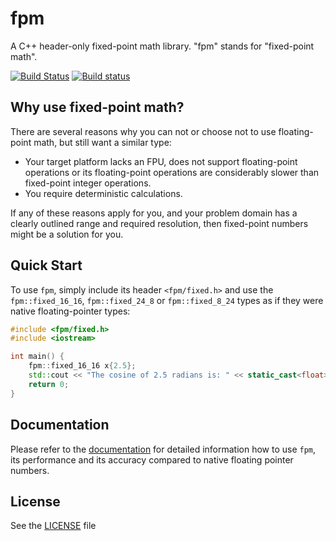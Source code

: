 # fpm
A C++ header-only fixed-point math library. "fpm" stands for "fixed-point math".

[![Build Status](https://travis-ci.org/MikeLankamp/fpm.svg?branch=master)](https://travis-ci.org/MikeLankamp/fpm)
[![Build status](https://ci.appveyor.com/api/projects/status/0velpwqk38spu412?svg=true)](https://ci.appveyor.com/project/MikeLankamp/fpm)

## Why use fixed-point math?
There are several reasons why you can not or choose not to use floating-point math, but still want a similar type:
* Your target platform lacks an FPU, does not support floating-point operations or its floating-point operations are
  considerably slower than fixed-point integer operations.
* You require deterministic calculations.

If any of these reasons apply for you, and your problem domain has a clearly outlined range and required resolution,
then fixed-point numbers might be a solution for you.

## Quick Start
To use `fpm`, simply include its header `<fpm/fixed.h>` and use the `fpm::fixed_16_16`, `fpm::fixed_24_8` or `fpm::fixed_8_24`
types as if they were native floating-pointer types:
```c++
#include <fpm/fixed.h>
#include <iostream>

int main() {
    fpm::fixed_16_16 x{2.5};
    std::cout << "The cosine of 2.5 radians is: " << static_cast<float>(cos(x)) << std::endl;
    return 0;
}
```

## Documentation
Please refer to the [documentation](docs/index.md) for detailed information how to use `fpm`, its performance and its accuracy
compared to native floating pointer numbers.

## License
See the [LICENSE](LICENSE) file
